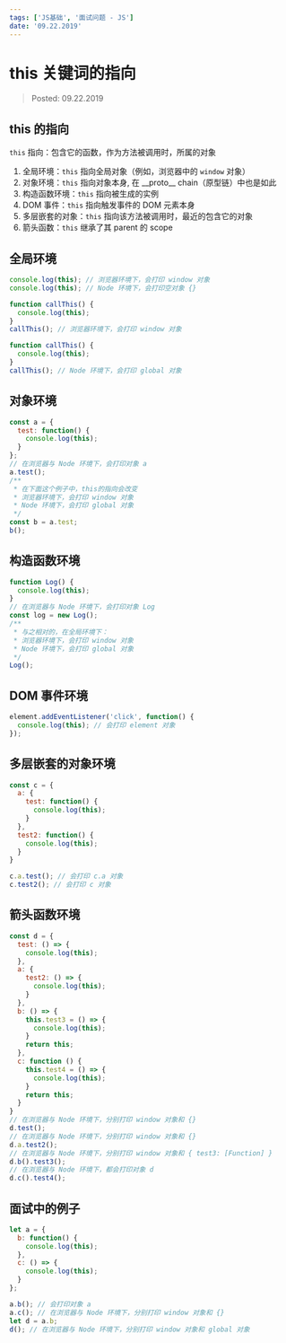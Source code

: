 ```yaml
---
tags: ['JS基础', '面试问题 - JS']
date: '09.22.2019'
---
```


# this 关键词的指向

> Posted: 09.22.2019

<Tag />

## this 的指向

`this` 指向：包含它的函数，作为方法被调用时，所属的对象

1. 全局环境：`this` 指向全局对象（例如，浏览器中的 `window` 对象）
2. 对象环境：`this` 指向对象本身, 在 \_\_proto\_\_ chain（原型链）中也是如此
3. 构造函数环境：`this` 指向被生成的实例
4. DOM 事件：`this` 指向触发事件的 DOM 元素本身
5. 多层嵌套的对象：`this` 指向该方法被调用时，最近的包含它的对象
6. 箭头函数：`this` 继承了其 parent 的 scope

## 全局环境

```javascript
console.log(this); // 浏览器环境下，会打印 window 对象
console.log(this); // Node 环境下，会打印空对象 {}

function callThis() {
  console.log(this);
}
callThis(); // 浏览器环境下，会打印 window 对象

function callThis() {
  console.log(this);
}
callThis(); // Node 环境下，会打印 global 对象
```

## 对象环境

```javascript
const a = { 
  test: function() {
    console.log(this);
  }
};
// 在浏览器与 Node 环境下，会打印对象 a
a.test();
/**
 * 在下面这个例子中，this的指向会改变
 * 浏览器环境下，会打印 window 对象
 * Node 环境下，会打印 global 对象
 */
const b = a.test;
b();
```

## 构造函数环境

```javascript
function Log() {
  console.log(this);
}
// 在浏览器与 Node 环境下，会打印对象 Log
const log = new Log();
/**
 * 与之相对的，在全局环境下：
 * 浏览器环境下，会打印 window 对象
 * Node 环境下，会打印 global 对象
 */
Log();
```

## DOM 事件环境

```javascript
element.addEventListener('click', function() {
  console.log(this); // 会打印 element 对象
});
```

## 多层嵌套的对象环境

```javascript
const c = {
  a: {
    test: function() {
      console.log(this);
    }
  },
  test2: function() {
    console.log(this);
  }
}

c.a.test(); // 会打印 c.a 对象
c.test2(); // 会打印 c 对象
```

## 箭头函数环境

```javascript
const d = {
  test: () => {
    console.log(this);
  },
  a: {
    test2: () => {
      console.log(this);
    }
  },
  b: () => {
    this.test3 = () => { 
      console.log(this);
    }
    return this;
  },
  c: function () {
    this.test4 = () => {
      console.log(this);
    }
    return this;
  }
}
// 在浏览器与 Node 环境下，分别打印 window 对象和 {}
d.test();
// 在浏览器与 Node 环境下，分别打印 window 对象和 {}
d.a.test2();
// 在浏览器与 Node 环境下，分别打印 window 对象和 { test3: [Function] }
d.b().test3();
// 在浏览器与 Node 环境下，都会打印对象 d
d.c().test4();
```

## 面试中的例子

```javascript
let a = {
  b: function() {
    console.log(this);
  },
  c: () => {
    console.log(this);
  }
};

a.b(); // 会打印对象 a
a.c(); // 在浏览器与 Node 环境下，分别打印 window 对象和 {}
let d = a.b;
d(); // 在浏览器与 Node 环境下，分别打印 window 对象和 global 对象
```

<Disqus />